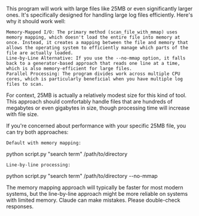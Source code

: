 This program will work with large files like 25MB or even significantly larger ones. It's specifically designed for handling large log files efficiently. Here's why it should work well:

    Memory-Mapped I/O: The primary method (scan_file_with_mmap) uses memory mapping, which doesn't load the entire file into memory at once. Instead, it creates a mapping between the file and memory that allows the operating system to efficiently manage which parts of the file are actually loaded.
    Line-by-Line Alternative: If you use the --no-mmap option, it falls back to a generator-based approach that reads one line at a time, which is also memory-efficient for large files.
    Parallel Processing: The program divides work across multiple CPU cores, which is particularly beneficial when you have multiple log files to scan.

For context, 25MB is actually a relatively modest size for this kind of tool. This approach should comfortably handle files that are hundreds of megabytes or even gigabytes in size, though processing time will increase with file size.

If you're concerned about performance with your specific 25MB file, you can try both approaches:

    Default with memory mapping:

python script.py "search term" /path/to/directory

    Line-by-line processing:

python script.py "search term" /path/to/directory --no-mmap

The memory mapping approach will typically be faster for most modern systems, but the line-by-line approach might be more reliable on systems with limited memory.
Claude can make mistakes. Please double-check responses.


